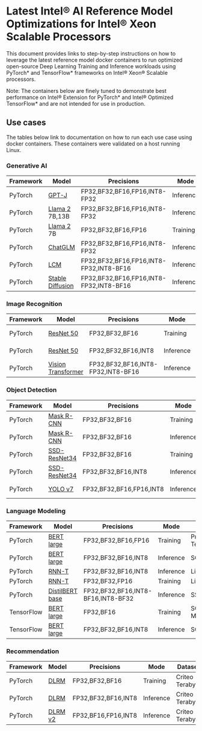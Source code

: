 # Latest Intel® AI Reference Model Optimizations for Intel® Xeon Scalable Processors

This document provides links to step-by-step instructions on how to leverage the latest reference model docker containers to run optimized open-source Deep Learning Training and Inference workloads using PyTorch* and TensorFlow* frameworks on Intel® Xeon® Scalable processors.

Note: The containers below are finely tuned to demonstrate best performance on Intel® Extension for PyTorch* and Intel® Optimized TensorFlow*  and are not intended for use in production.

## Use cases

The tables below link to documentation on how to run each use case using docker containers. These containers were validated on a host running Linux.

### Generative AI
| Framework | Model                                                  | Precisions | Mode |  Dataset |
| --------| ------------------------------------------------------ | ---------- | ------| --------------------- |
| PyTorch | [GPT-J](../../models_v2/pytorch/gptj/inference/cpu/CONTAINER.md) | FP32,BF32,BF16,FP16,INT8-FP32 | Inference | LAMBADA |
| PyTorch | [Llama 2](../../models_v2/pytorch/llama/inference/cpu/CONTAINER.md) 7B,13B | FP32,BF32,BF16,FP16,INT8-FP32 | Inference | LAMBADA |
| PyTorch | [Llama 2](../../models_v2/pytorch/llama/training/cpu/CONTAINER.md) 7B | FP32,BF32,BF16,FP16 | Training | LAMBADA |
| PyTorch | [ChatGLM](../../models_v2/pytorch/chatglm/inference/cpu/CONTAINER.md) | FP32,BF32,BF16,FP16,INT8-FP32 | Inference | LAMBADA |
| PyTorch | [LCM](../../models_v2/pytorch/LCM/inference/cpu/CONTAINER.md) |  FP32,BF32,BF16,FP16,INT8-FP32,INT8-BF16 | Inference | COCO 2017 |
| PyTorch | [Stable Diffusion](../../models_v2/pytorch/stable_diffusion/inference/cpu/CONTAINER.md) | FP32,BF32,BF16,FP16,INT8-FP32,INT8-BF16 | Inference | COCO 2017 |

### Image Recognition

| Framework | Model                                                  | Precisions | Mode |  Dataset |
| --------| ------------------------------------------------------ | ---------- | ------| --------------------- |
| PyTorch | [ResNet 50](../../models_v2/pytorch/resnet50/training/cpu/CONTAINER.md) | FP32,BF32,BF16 | Training | ImageNet 2012 |
| PyTorch | [ResNet 50](../../models_v2/pytorch/resnet50/inference/cpu/CONTAINER.md) | FP32,BF32,BF16,INT8 | Inference | ImageNet 2012 |
| PyTorch | [Vision Transformer](../../models_v2/pytorch/vit/inference/cpu/CONTAINER.md) | FP32,BF32,BF16,INT8-FP32,INT8-BF16 | Inference | ImageNet 2012 |

### Object Detection

| Framework | Model                                                  | Precisions | Mode |  Dataset |
| --------| ------------------------------------------------------ | ---------- | ------| --------------------- |
| PyTorch |[Mask R-CNN](../../models_v2/pytorch/maskrcnn/training/cpu/CONTAINER.md) | FP32,BF32,BF16 | Training | COCO 2017 |
| PyTorch |[Mask R-CNN](../../models_v2/pytorch/maskrcnn/inference/cpu/CONTAINER.md) | FP32,BF32,BF16 | Inference | COCO 2017 |
| PyTorch |[SSD-ResNet34](../../models_v2/pytorch/ssd-resnet34/training/cpu/CONTAINER.md) | FP32,BF32,BF16 | Training | COCO 2017 |
| PyTorch |[SSD-ResNet34](../../models_v2/pytorch/ssd-resnet34/inference/cpu/CONTAINER.md) | FP32,BF32,BF16,INT8 | Inference | COCO 2017 |
| PyTorch |[YOLO v7](../../models_v2/pytorch/yolov7/inference/cpu/CONTAINER.md) | FP32,BF32,BF16,FP16,INT8 | Inference | COCO 2017 |

### Language Modeling

| Framework | Model                                                  | Precisions | Mode |  Dataset |
| --------| ------------------------------------------------------ | ---------- | ------| --------------------- |
| PyTorch | [BERT large](../../models_v2/pytorch/bert_large/training/cpu/CONTAINER.md) | FP32,BF32,BF16,FP16 | Training | Preprocessed Text dataset |
| PyTorch |[BERT large](../../models_v2/pytorch/bert_large/inference/cpu/CONTAINER.md) | FP32,BF32,BF16,INT8 | Inference | SQuAD1.0 |
| PyTorch | [RNN-T](../../models_v2/pytorch/rnnt/training/cpu/CONTAINER.md) | FP32,BF32,BF16,INT8 | Inference | LibriSpeech |
| PyTorch |[RNN-T](../../models_v2/pytorch/rnnt/inference/cpu/CONTAINER.md) | FP32,BF32,FP16 | Training | LibriSpeech |
| PyTorch |[DistilBERT base](../../models_v2/pytorch/distilbert/inference/cpu/CONTAINER.md) | FP32,BF32,BF16,INT8-BF16,INT8-BF32 | Inference | SST-2 |
| TensorFlow | [BERT large](../../models_v2/tensorflow/bert_large/training/cpu/README_DEV_CAT.md) | FP32,BF16 | Training |  SQuAD and MRPC |
| TensorFlow | [BERT large](../../models_v2/tensorflow/bert_large/inference/cpu/README_DEV_CAT.md) | FP32,BF32,BF16,INT8 |Inference | SQuAD |

### Recommendation

| Framework | Model                                                  | Precisions | Mode |  Dataset |
| --------| ------------------------------------------------------ | ---------- | ------| --------------------- |
| PyTorch | [DLRM](../../models_v2/pytorch/dlrm/training/cpu/CONTAINER.md) | FP32,BF32,BF16 | Training | Criteo Terabyte |
| PyTorch | [DLRM](../../models_v2/pytorch/dlrm/inference/cpu/CONTAINER.md) | FP32,BF32,BF16,INT8 | Inference | Criteo Terabyte |
| PyTorch | [DLRM v2](../../models_v2/pytorch/torchrec_dlrm/inference/cpu/CONTAINER.md) | FP32,BF16,FP16,INT8 | Inference | Criteo Terabyte |

